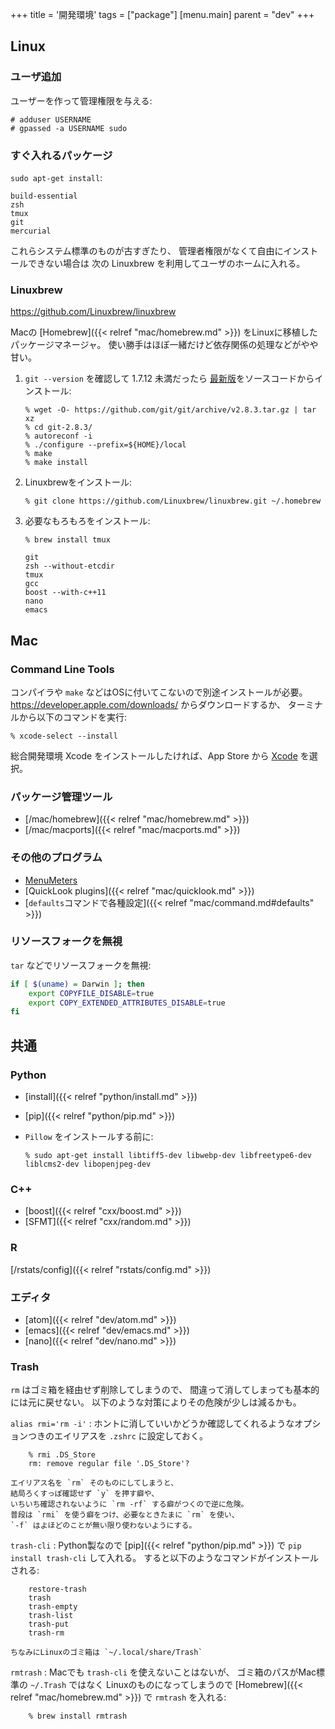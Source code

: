 +++
title = '開発環境'
tags = ["package"]
[menu.main]
  parent = "dev"
+++

## Linux

### ユーザ追加

ユーザーを作って管理権限を与える:

    # adduser USERNAME
    # gpassed -a USERNAME sudo

### すぐ入れるパッケージ

`sudo apt-get install`:

    build-essential
    zsh
    tmux
    git
    mercurial

これらシステム標準のものが古すぎたり、
管理者権限がなくて自由にインストールできない場合は
次の Linuxbrew を利用してユーザのホームに入れる。

### Linuxbrew

<https://github.com/Linuxbrew/linuxbrew>

Macの [Homebrew]({{< relref "mac/homebrew.md" >}}) をLinuxに移植したパッケージマネージャ。
使い勝手はほぼ一緒だけど依存関係の処理などがやや甘い。

1.  `git --version` を確認して 1.7.12 未満だったら
    [最新版](https://github.com/git/git/releases)をソースコードからインストール:

        % wget -O- https://github.com/git/git/archive/v2.8.3.tar.gz | tar xz
        % cd git-2.8.3/
        % autoreconf -i
        % ./configure --prefix=${HOME}/local
        % make
        % make install

2.  Linuxbrewをインストール:

        % git clone https://github.com/Linuxbrew/linuxbrew.git ~/.homebrew

3.  必要なもろもろをインストール:

        % brew install tmux

        git
        zsh --without-etcdir
        tmux
        gcc
        boost --with-c++11
        nano
        emacs

## Mac

### Command Line Tools

コンパイラや `make` などはOSに付いてこないので別途インストールが必要。
<https://developer.apple.com/downloads/> からダウンロードするか、
ターミナルから以下のコマンドを実行:

    % xcode-select --install

総合開発環境 Xcode をインストールしたければ、App Store から [Xcode](https://itunes.apple.com/jp/app/xcode/id497799835) を選択。


### パッケージ管理ツール

-   [/mac/homebrew]({{< relref "mac/homebrew.md" >}})
-   [/mac/macports]({{< relref "mac/macports.md" >}})

### その他のプログラム

-   [MenuMeters](https://member.ipmu.jp/yuji.tachikawa/MenuMetersElCapitan/)
-   [QuickLook plugins]({{< relref "mac/quicklook.md" >}})
-   [`defaults`コマンドで各種設定]({{< relref "mac/command.md#defaults" >}})

### リソースフォークを無視

`tar` などでリソースフォークを無視:

```sh
if [ $(uname) = Darwin ]; then
    export COPYFILE_DISABLE=true
    export COPY_EXTENDED_ATTRIBUTES_DISABLE=true
fi
```

## 共通

### Python

- [install]({{< relref "python/install.md" >}})
- [pip]({{< relref "python/pip.md" >}})
- `Pillow` をインストールする前に:

      % sudo apt-get install libtiff5-dev libwebp-dev libfreetype6-dev liblcms2-dev libopenjpeg-dev

### C++

- [boost]({{< relref "cxx/boost.md" >}})
- [SFMT]({{< relref "cxx/random.md" >}})

### R

[/rstats/config]({{< relref "rstats/config.md" >}})

### エディタ

- [atom]({{< relref "dev/atom.md" >}})
- [emacs]({{< relref "dev/emacs.md" >}})
- [nano]({{< relref "dev/nano.md" >}})

### Trash

`rm` はゴミ箱を経由せず削除してしまうので、
間違って消してしまっても基本的には元に戻せない。
以下のような対策によりその危険が少しは減るかも。

`alias rmi='rm -i'`
:   ホントに消していいかどうか確認してくれるようなオプションつきのエイリアスを
    `.zshrc` に設定しておく。

        % rmi .DS_Store
        rm: remove regular file '.DS_Store'?

    エイリアス名を `rm` そのものにしてしまうと、
    結局ろくすっぽ確認せず `y` を押す癖や、
    いちいち確認されないように `rm -rf` する癖がつくので逆に危険。
    普段は `rmi` を使う癖をつけ、必要なときたまに `rm` を使い、
    `-f` はよほどのことが無い限り使わないようにする。

`trash-cli`
:   Python製なので [pip]({{< relref "python/pip.md" >}}) で
    `pip install trash-cli` して入れる。
    すると以下のようなコマンドがインストールされる:

        restore-trash
        trash
        trash-empty
        trash-list
        trash-put
        trash-rm

    ちなみにLinuxのゴミ箱は `~/.local/share/Trash`

`rmtrash`
:   Macでも `trash-cli` を使えないことはないが、
    ゴミ箱のパスがMac標準の `~/.Trash` ではなく
    Linuxのものになってしまうので
    [Homebrew]({{< relref "mac/homebrew.md" >}}) で `rmtrash` を入れる:

        % brew install rmtrash
